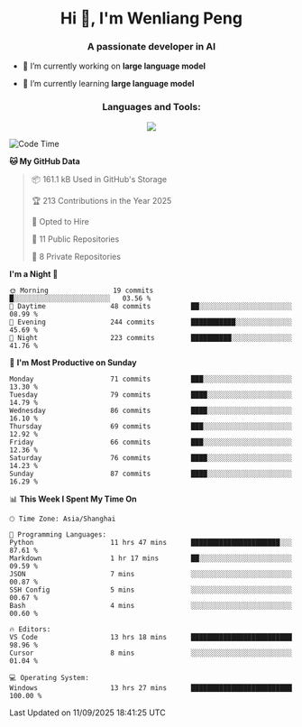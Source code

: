 <h1 align="center">Hi 👋, I'm Wenliang Peng</h1>
<h3 align="center">A passionate developer in AI</h3>

- 🔭 I’m currently working on **large language model**

- 🌱 I’m currently learning **large language model**

<!-- <h3 align="left">Connect with me:</h3> -->
<!-- <p align="left">
</p> -->

<h3 align="center">Languages and Tools:</h3>
<p align="center">
  <a href="https://skillicons.dev">
    <img src="https://skillicons.dev/icons?i=cpp,ros,docker,azure,git,linux,py,pytorch,cmake,githubactions,powershell,md&perline=6" />
  </a>
</p>


<!-- <p><img align="center" src="https://github-readme-stats.vercel.app/api/top-langs?username=bpwl0121&show_icons=true&locale=en&layout=compact" alt="bpwl0121" /></p> -->

<!-- <p><img align="center" src="https://github-readme-streak-stats.herokuapp.com/?user=bpwl0121&" alt="bpwl0121" /></p> -->

<!--START_SECTION:waka-->
![Code Time](http://img.shields.io/badge/Code%20Time-415%20hrs%2039%20mins-blue)

**🐱 My GitHub Data** 

> 📦 161.1 kB Used in GitHub's Storage 
 > 
> 🏆 213 Contributions in the Year 2025
 > 
> 💼 Opted to Hire
 > 
> 📜 11 Public Repositories 
 > 
> 🔑 8 Private Repositories 
 > 
**I'm a Night 🦉** 

```text
🌞 Morning                19 commits          █░░░░░░░░░░░░░░░░░░░░░░░░   03.56 % 
🌆 Daytime                48 commits          ██░░░░░░░░░░░░░░░░░░░░░░░   08.99 % 
🌃 Evening                244 commits         ███████████░░░░░░░░░░░░░░   45.69 % 
🌙 Night                  223 commits         ██████████░░░░░░░░░░░░░░░   41.76 % 
```
📅 **I'm Most Productive on Sunday** 

```text
Monday                   71 commits          ███░░░░░░░░░░░░░░░░░░░░░░   13.30 % 
Tuesday                  79 commits          ████░░░░░░░░░░░░░░░░░░░░░   14.79 % 
Wednesday                86 commits          ████░░░░░░░░░░░░░░░░░░░░░   16.10 % 
Thursday                 69 commits          ███░░░░░░░░░░░░░░░░░░░░░░   12.92 % 
Friday                   66 commits          ███░░░░░░░░░░░░░░░░░░░░░░   12.36 % 
Saturday                 76 commits          ████░░░░░░░░░░░░░░░░░░░░░   14.23 % 
Sunday                   87 commits          ████░░░░░░░░░░░░░░░░░░░░░   16.29 % 
```


📊 **This Week I Spent My Time On** 

```text
🕑︎ Time Zone: Asia/Shanghai

💬 Programming Languages: 
Python                   11 hrs 47 mins      ██████████████████████░░░   87.61 % 
Markdown                 1 hr 17 mins        ██░░░░░░░░░░░░░░░░░░░░░░░   09.59 % 
JSON                     7 mins              ░░░░░░░░░░░░░░░░░░░░░░░░░   00.87 % 
SSH Config               5 mins              ░░░░░░░░░░░░░░░░░░░░░░░░░   00.67 % 
Bash                     4 mins              ░░░░░░░░░░░░░░░░░░░░░░░░░   00.60 % 

🔥 Editors: 
VS Code                  13 hrs 18 mins      █████████████████████████   98.96 % 
Cursor                   8 mins              ░░░░░░░░░░░░░░░░░░░░░░░░░   01.04 % 

💻 Operating System: 
Windows                  13 hrs 27 mins      █████████████████████████   100.00 % 
```


 Last Updated on 11/09/2025 18:41:25 UTC
<!--END_SECTION:waka-->

